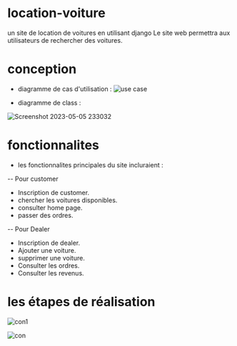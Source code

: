 # location-voiture
un site de location de voitures en utilisant django
Le site web permettra aux utilisateurs de rechercher des voitures.
# conception
- diagramme de cas d'utilisation : 
![use case ](https://user-images.githubusercontent.com/110390586/236582103-89809c7f-6c33-4632-b6a5-63038f31e5e4.png)

- diagramme de class : 

![Screenshot 2023-05-05 233032](https://user-images.githubusercontent.com/127624824/236582241-73a58b86-47b1-4d17-826b-70b11759f371.png)

# fonctionnalites
- les fonctionnalites principales du site incluraient :

-- Pour customer

* Inscription de customer.
* chercher les voitures disponibles.
* consulter home page.
* passer des ordres.

-- Pour Dealer

* Inscription de dealer.
* Ajouter une voiture.
* supprimer une voiture.
* Consulter les ordres.
* Consulter les revenus.

# les étapes de réalisation

![con1](https://user-images.githubusercontent.com/110390586/236588359-2327d7ab-401c-417e-86bb-247b406ec97a.png)

![con](https://user-images.githubusercontent.com/110390586/236588360-efc7253f-e025-47e9-bdfd-3d4c1905eb61.png)


